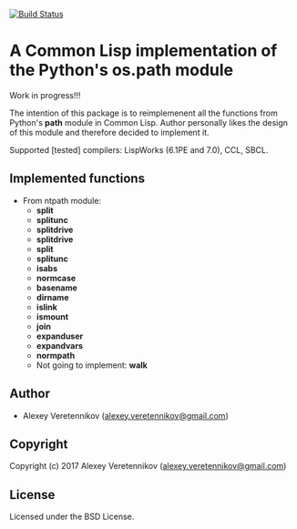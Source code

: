 [![Build Status](https://travis-ci.org/fourier/pypath.svg?branch=master)](https://travis-ci.org/fourier/pypath)
# A Common Lisp implementation of the Python's os.path module
Work in progress!!!

The intention of this package is to reimplemenent all the functions from Python's **path** module in Common Lisp. Author personally likes the design of this module and therefore decided to implement it.

Supported [tested] compilers: LispWorks (6.1PE and 7.0), CCL, SBCL.


## Implemented functions
 - From ntpath module:
   - **split**
   - **splitunc**
   - **splitdrive**
   - **splitdrive**
   - **split**
   - **splitunc**
   - **isabs**
   - **normcase**
   - **basename**
   - **dirname**
   - **islink**
   - **ismount**
   - **join**
   - **expanduser**
   - **expandvars**
   - **normpath**
   - Not going to implement: **walk**

## Author

* Alexey Veretennikov (alexey.veretennikov@gmail.com)

## Copyright

Copyright (c) 2017 Alexey Veretennikov (alexey.veretennikov@gmail.com)

## License

Licensed under the BSD License.

